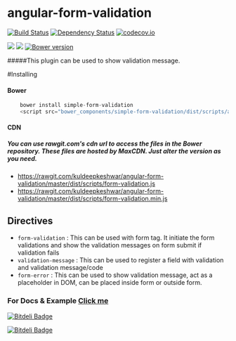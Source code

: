 # angular-form-validation
[![Build Status](https://travis-ci.org/kuldeepkeshwar/angular-form-validation.svg)](https://travis-ci.org/kuldeepkeshwar/angular-form-validation)
[![Dependency Status](https://gemnasium.com/kuldeepkeshwar/angular-form-validation.svg)](https://gemnasium.com/kuldeepkeshwar/angular-form-validation)
[![codecov.io](https://codecov.io/github/kuldeepkeshwar/angular-form-validation/coverage.svg?branch=master)](https://codecov.io/github/kuldeepkeshwar/angular-form-validation?branch=master)

<a href="https://codeclimate.com/github/kuldeepkeshwar/angular-form-validation"><img src="https://codeclimate.com/github/kuldeepkeshwar/angular-form-validation/badges/gpa.svg" /></a>
<a href="https://codeclimate.com/github/kuldeepkeshwar/angular-form-validation/coverage"><img src="https://codeclimate.com/github/kuldeepkeshwar/angular-form-validation/badges/coverage.svg" /></a>
[![Bower version](https://badge.fury.io/bo/simple-form-validation.svg)](https://badge.fury.io/bo/simple-form-validation)

#####This plugin can be used to show validation message.


#Installing
#### Bower
```javascript
    bower install simple-form-validation
    <script src="bower_components/simple-form-validation/dist/scripts/angular-form-validation.js"></script>
```
#### CDN

##### You can use rawgit.com's cdn url to access the files in the Bower repository. These files are hosted by MaxCDN. Just alter the version as you need.

* https://rawgit.com/kuldeepkeshwar/angular-form-validation/master/dist/scripts/form-validation.js
* https://rawgit.com/kuldeepkeshwar/angular-form-validation/master/dist/scripts/form-validation.min.js

## Directives
* `form-validation` : This can be used with form tag. It initiate the form validations and show the validation messages on form submit if validation fails
* `validation-message` : This can be used to register a field with validation and validation message/code
* `form-error` : This can be used to show validation message, act as a placeholder in DOM, can be placed inside form or outside form.

### For Docs & Example [Click me](http://kuldeepkeshwar.github.io/angular-form-validation)
[![Bitdeli Badge](https://d2weczhvl823v0.cloudfront.net/kuldeepkeshwar/angular-form-validation/trend.png)](https://bitdeli.com/free "Bitdeli Badge")


[![Bitdeli Badge](https://d2weczhvl823v0.cloudfront.net/angular-libs/angular-form-validation/trend.png)](https://bitdeli.com/free "Bitdeli Badge")

